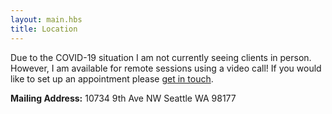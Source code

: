 ```yaml
---
layout: main.hbs
title: Location
---
```


Due to the COVID-19 situation I am not currently seeing clients in
person. However, I am available for remote sessions using a video
call! If you would like to set up an appointment please [get in
touch](/contact.html).

__Mailing Address:__ 10734 9th Ave NW Seattle WA 98177
